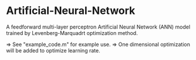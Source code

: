 # Artificial-Neural-Network
A feedforward multi-layer perceptron Artificial Neural Network (ANN) model trained by Levenberg-Marquadrt optimization method.

=> See "example_code.m" for example use.
=> One dimensional optimization will be added to optimize learning rate.
